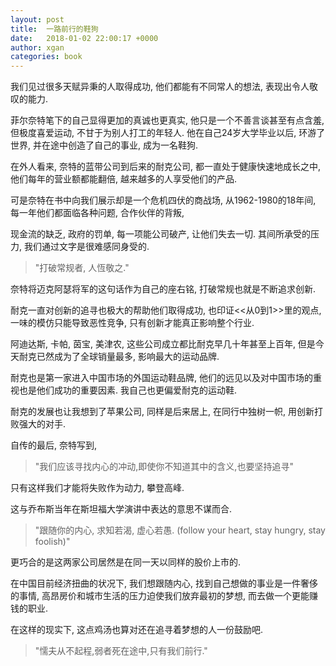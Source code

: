 ```yaml
---
layout: post
title:  一路前行的鞋狗
date:   2018-01-02 22:00:17 +0000
author: xgan
categories: book
---
```

我们见过很多天赋异秉的人取得成功, 他们都能有不同常人的想法, 表现出令人敬叹的能力. 

菲尔奈特笔下的自己显得更加的真诚也更真实, 他只是一个不善言谈甚至有点含羞, 但极度喜爱运动, 不甘于为别人打工的年轻人. 
他在自己24岁大学毕业以后, 环游了世界, 并在途中创造了自己的事业, 成为一名鞋狗. 


在外人看来, 奈特的蓝带公司到后来的耐克公司, 都一直处于健康快速地成长之中, 他们每年的营业额都能翻倍, 越来越多的人享受他们的产品. 

可是奈特在书中向我们展示却是一个危机四伏的商战场, 从1962-1980的18年间, 每一年他们都面临各种问题, 合作伙伴的背叛, 

现金流的缺乏, 政府的罚单, 每一项能公司破产, 让他们失去一切. 其间所承受的压力, 我们通过文字是很难感同身受的. 


> "打破常规者, 人恆敬之." 

奈特将迈克阿瑟将军的这句话作为自己的座右铭, 打破常规也就是不断追求创新. 

耐克一直对创新的追寻也极大的帮助他们取得成功, 也印证<<从0到1>>里的观点, 一味的模仿只能导致恶性竞争, 只有创新才能真正影响整个行业. 

阿迪达斯, 卡帕, 茵宝, 美津农, 这些公司成立都比耐克早几十年甚至上百年, 但是今天耐克已然成为了全球销量最多, 影响最大的运动品牌. 

耐克也是第一家进入中国市场的外国运动鞋品牌, 他们的远见以及对中国市场的重视也是他们成功的重要因素. 我自己也更偏爱耐克的运动鞋.


耐克的发展也让我想到了苹果公司, 同样是后来居上, 在同行中独树一帜, 用创新打败强大的对手. 

自传的最后, 奈特写到, 

> "我们应该寻找内心的冲动,即使你不知道其中的含义,也要坚持追寻"

只有这样我们才能将失败作为动力, 攀登高峰. 

这与乔布斯当年在斯坦福大学演讲中表达的意思不谋而合.

> "跟随你的内心, 求知若渴, 虚心若愚. (follow your heart, stay hungry, stay foolish)" 

更巧合的是这两家公司居然是在同一天以同样的股价上市的.


在中国目前经济扭曲的状况下, 我们想跟随内心, 找到自己想做的事业是一件奢侈的事情, 高昂房价和城市生活的压力迫使我们放弃最初的梦想, 而去做一个更能赚钱的职业. 

在这样的现实下, 这点鸡汤也算对还在追寻着梦想的人一份鼓励吧.

> "懦夫从不起程,弱者死在途中,只有我们前行."
